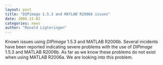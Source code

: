 ```yaml
---
layout: post
title: "DIPimage 1.5.3 and MATLAB R2006b issues"
date: 2006-11-02
categories: news
author: "Ronald Ligteringen"
---
```


Known issues using *DIPimage* 1.5.3 and MATLAB R2006b.
Several incidents have been reported indicating severe problems with the use of *DIPimage* 1.5.3
and MATLAB R2006b. As far as we know these problems do not exist when using MATLAB R2006a.
We are looking into this problem.
